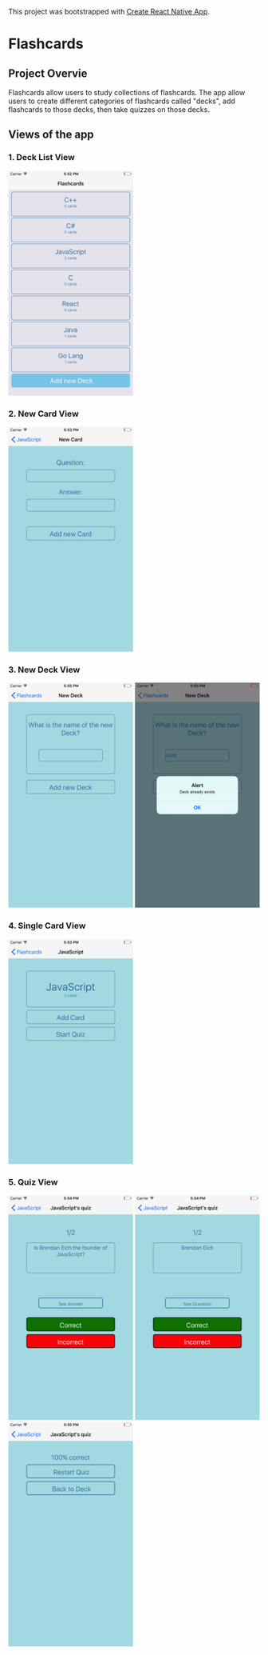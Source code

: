 This project was bootstrapped with [Create React Native App](https://github.com/react-community/create-react-native-app).

# Flashcards

## Project Overvie

Flashcards allow users to study collections of flashcards. The app allow users to create different categories of flashcards called "decks", add flashcards to those decks, then take quizzes on those decks.

## Views of the app

### 1. Deck List View

<img src="./screenshots/DeckListView.png" width="250" height="450">

### 2. New Card View 

<img src="./screenshots/NewCardView.png" width="250" height="450">

### 3. New Deck View

<img src="./screenshots/NewDeckView-1.png" width="250" height="450">

<img src="./screenshots/NewDeckView-2.png" width="250" height="450">

### 4. Single Card View

<img src="./screenshots/SingleCardView.png" width="250" height="450">

### 5. Quiz View

<img src="./screenshots/QuizView-1.png" width="250" height="450">

<img src="./screenshots/QuizView-2.png" width="250" height="450">

<img src="./screenshots/QuizView-3.png" width="250" height="450">









